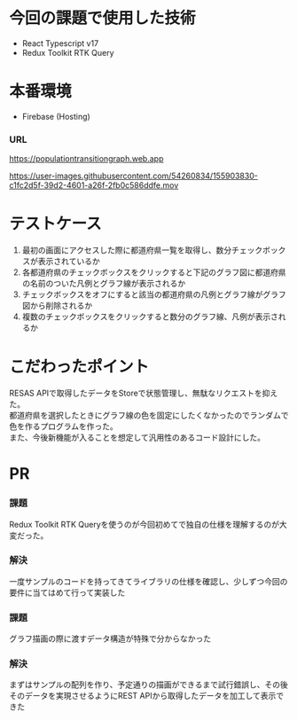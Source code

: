 # 今回の課題で使用した技術
* React Typescript v17
* Redux Toolkit RTK Query

# 本番環境
* Firebase (Hosting)

### URL
https://populationtransitiongraph.web.app

https://user-images.githubusercontent.com/54260834/155903830-c1fc2d5f-39d2-4601-a26f-2fb0c586ddfe.mov

# テストケース
1. 最初の画面にアクセスした際に都道府県一覧を取得し、数分チェックボックスが表示されているか
2. 各都道府県のチェックボックスをクリックすると下記のグラフ図に都道府県の名前のついた凡例とグラフ線が表示されるか
3. チェックボックスをオフにすると該当の都道府県の凡例とグラフ線がグラフ図から削除されるか
4. 複数のチェックボックスをクリックすると数分のグラフ線、凡例が表示されるか

# こだわったポイント
RESAS APIで取得したデータをStoreで状態管理し、無駄なリクエストを抑えた。  
都道府県を選択したときにグラフ線の色を固定にしたくなかったのでランダムで色を作るプログラムを作った。  
また、今後新機能が入ることを想定して汎用性のあるコード設計にした。  

# PR
### 課題
Redux Toolkit RTK Queryを使うのが今回初めてで独自の仕様を理解するのが大変だった。  
### 解決
一度サンプルのコードを持ってきてライブラリの仕様を確認し、少しずつ今回の要件に当てはめて行って実装した

### 課題
グラフ描画の際に渡すデータ構造が特殊で分からなかった
### 解決
まずはサンプルの配列を作り、予定通りの描画ができるまで試行錯誤し、その後そのデータを実現させるようにREST APIから取得したデータを加工して表示できた
